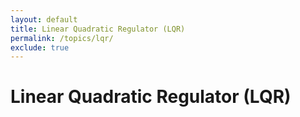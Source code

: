 ```yaml
---
layout: default
title: Linear Quadratic Regulator (LQR)
permalink: /topics/lqr/
exclude: true
---
```


# Linear Quadratic Regulator (LQR)

<!-- ## Introduction

Linear Quadratic Regulator (LQR) is an optimal control technique used in control theory to find the optimal control law for a linear system with a quadratic cost function.

## Mathematical Formulation

Consider a linear time-invariant system:

$$\dot{x}(t) = Ax(t) + Bu(t)$$

where:
- $x(t)$ is the state vector
- $u(t)$ is the control input
- $A$ and $B$ are system matrices

## Cost Function

The LQR controller minimizes the quadratic cost function:

$$J = \int_0^\infty [x^T(t)Qx(t) + u^T(t)Ru(t)] dt$$

where $Q$ and $R$ are positive semi-definite and positive definite matrices, respectively.

## Solution

The optimal control law is given by:

$$u^*(t) = -Kx(t)$$

where $K = R^{-1}B^TP$ and $P$ is the solution to the algebraic Riccati equation:

$$A^TP + PA - PBR^{-1}B^TP + Q = 0$$  -->

